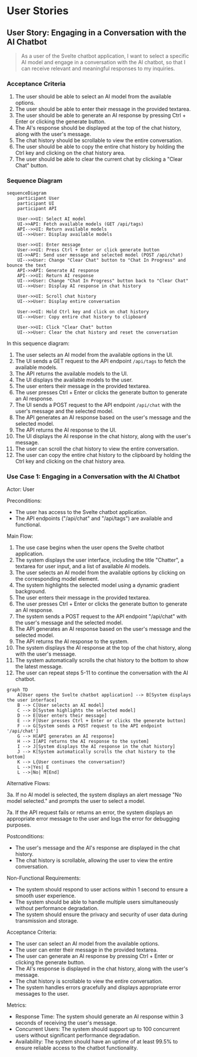 # User Stories

## User Story: Engaging in a Conversation with the AI Chatbot

> As a user of the Svelte chatbot application, I want to select a specific AI model and engage in a conversation with the AI chatbot,
so that I can receive relevant and meaningful responses to my inquiries.

### Acceptance Criteria

1. The user should be able to select an AI model from the available options.
2. The user should be able to enter their message in the provided textarea.
3. The user should be able to generate an AI response by pressing Ctrl + Enter or clicking the generate button.
4. The AI's response should be displayed at the top of the chat history, along with the user's message.
5. The chat history should be scrollable to view the entire conversation.
6. The user should be able to copy the entire chat history by holding the Ctrl key and clicking on the chat history area.
7. The user should be able to clear the current chat by clicking a "Clear Chat" button.

### Sequence Diagram

```mermaid
sequenceDiagram
    participant User
    participant UI
    participant API

    User->>UI: Select AI model
    UI->>API: Fetch available models (GET /api/tags)
    API-->>UI: Return available models
    UI-->>User: Display available models

    User->>UI: Enter message
    User->>UI: Press Ctrl + Enter or click generate button
    UI->>API: Send user message and selected model (POST /api/chat)
    UI-->>User: Change "Clear Chat" button to "Chat In Progress" and bounce the text
    API->>API: Generate AI response
    API-->>UI: Return AI response
    UI-->>User: Change "Chat In Progress" button back to "Clear Chat"
    UI-->>User: Display AI response in chat history

    User->>UI: Scroll chat history
    UI-->>User: Display entire conversation

    User->>UI: Hold Ctrl key and click on chat history
    UI-->>User: Copy entire chat history to clipboard

    User->>UI: Click "Clear Chat" button
    UI-->>User: Clear the chat history and reset the conversation
```

In this sequence diagram:

1. The user selects an AI model from the available options in the UI.
2. The UI sends a GET request to the API endpoint `/api/tags` to fetch the available models.
3. The API returns the available models to the UI.
4. The UI displays the available models to the user.
5. The user enters their message in the provided textarea.
6. The user presses Ctrl + Enter or clicks the generate button to generate an AI response.
7. The UI sends a POST request to the API endpoint `/api/chat` with the user's message and the selected model.
8. The API generates an AI response based on the user's message and the selected model.
9. The API returns the AI response to the UI.
10. The UI displays the AI response in the chat history, along with the user's message.
11. The user can scroll the chat history to view the entire conversation.
12. The user can copy the entire chat history to the clipboard by holding the Ctrl key and clicking on the chat history area.

### Use Case 1: Engaging in a Conversation with the AI Chatbot

Actor: User

Preconditions:

  - The user has access to the Svelte chatbot application.
  - The API endpoints ("/api/chat" and "/api/tags") are available and functional.

Main Flow:

  1. The use case begins when the user opens the Svelte chatbot application.
  2. The system displays the user interface, including the title "Chatter", a textarea for user input, and a list of available AI models.
  3. The user selects an AI model from the available options by clicking on the corresponding model element.
  4. The system highlights the selected model using a dynamic gradient background.
  5. The user enters their message in the provided textarea.
  6. The user presses Ctrl + Enter or clicks the generate button to generate an AI response.
  7. The system sends a POST request to the API endpoint "/api/chat" with the user's message and the selected model.
  8. The API generates an AI response based on the user's message and the selected model.
  9. The API returns the AI response to the system.
  10. The system displays the AI response at the top of the chat history, along with the user's message.
  11. The system automatically scrolls the chat history to the bottom to show the latest message.
  12. The user can repeat steps 5-11 to continue the conversation with the AI chatbot.

```mermaid
graph TD
    A[User opens the Svelte chatbot application] --> B[System displays the user interface]
    B --> C[User selects an AI model]
    C --> D[System highlights the selected model]
    D --> E[User enters their message]
    E --> F[User presses Ctrl + Enter or clicks the generate button]
    F --> G[System sends a POST request to the API endpoint '/api/chat']
    G --> H[API generates an AI response]
    H --> I[API returns the AI response to the system]
    I --> J[System displays the AI response in the chat history]
    J --> K[System automatically scrolls the chat history to the bottom]
    K --> L{User continues the conversation?}
    L -->|Yes| E
    L -->|No| M[End]
```

Alternative Flows:

  3a. If no AI model is selected, the system displays an alert message "No model selected." and prompts the user to select a model.
  
  7a. If the API request fails or returns an error, the system displays an appropriate error message to the user and logs the error for debugging purposes.

Postconditions:

  - The user's message and the AI's response are displayed in the chat history.
  - The chat history is scrollable, allowing the user to view the entire conversation.

Non-Functional Requirements:

  - The system should respond to user actions within 1 second to ensure a smooth user experience.
  - The system should be able to handle multiple users simultaneously without performance degradation.
  - The system should ensure the privacy and security of user data during transmission and storage.

Acceptance Criteria:

  - The user can select an AI model from the available options.
  - The user can enter their message in the provided textarea.
  - The user can generate an AI response by pressing Ctrl + Enter or clicking the generate button.
  - The AI's response is displayed in the chat history, along with the user's message.
  - The chat history is scrollable to view the entire conversation.
  - The system handles errors gracefully and displays appropriate error messages to the user.

Metrics:

  - Response Time: The system should generate an AI response within 3 seconds of receiving the user's message.
  - Concurrent Users: The system should support up to 100 concurrent users without significant performance degradation.
  - Availability: The system should have an uptime of at least 99.5% to ensure reliable access to the chatbot functionality.
